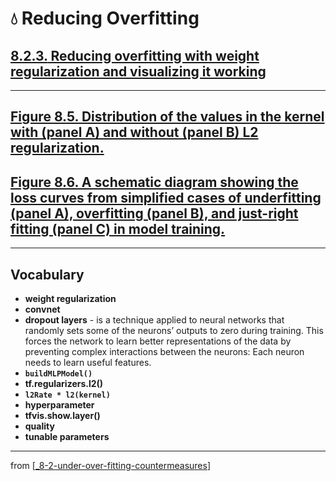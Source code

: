 # 💧 Reducing Overfitting

## [**8.2.3.** Reducing overfitting with weight regularization and visualizing it working](https://livebook.manning.com/book/deep-learning-with-javascript/chapter-8/52)

---

## [**Figure 8.5.** Distribution of the values in the kernel with (panel A) and without (panel B) L2 regularization.](https://livebook.manning.com/book/deep-learning-with-javascript/chapter-8/ch08fig05)

## [**Figure 8.6.** A schematic diagram showing the loss curves from simplified cases of underfitting (panel A), overfitting (panel B), and just-right fitting (panel C) in model training.](https://livebook.manning.com/book/deep-learning-with-javascript/chapter-8/ch08fig06)

---

## **Vocabulary**

- **weight regularization**
- **convnet**
- **dropout layers** - is a technique applied to neural networks that randomly sets some of the neurons’ outputs to zero during training. This forces the network to learn better representations of the data by preventing complex interactions between the neurons: Each neuron needs to learn useful features.
- **`buildMLPModel()`**
- **tf.regularizers.l2()**
- **`l2Rate * l2(kernel)`**
- **hyperparameter**
- **tfvis.show.layer()**
- **quality**
- **tunable parameters**

---

from [[_8-2-under-over-fitting-countermeasures]]

[//begin]: # "Autogenerated link references for markdown compatibility"
[_8-2-under-over-fitting-countermeasures]: _8-2-under-over-fitting-countermeasures.md "💧 Under Over Fit Counter Measures"
[//end]: # "Autogenerated link references"
